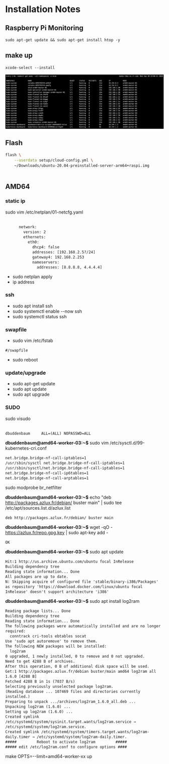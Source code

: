# Installation Notes

## Raspberry Pi Monitoring

```
sudo apt-get update && sudo apt-get install htop -y
```

## make up
```
xcode-select --install
```

![clusterUp](images/cluster-initial-up.png)

## Flash

```bash
flash \
    --userdata setup/cloud-config.yml \
    ~/Downloads/ubuntu-20.04-preinstalled-server-arm64+raspi.img
    
```

## AMD64

### static ip
sudo vim /etc/netplan/01-netcfg.yaml

```

      network:
        version: 2
        ethernets:
          eth0:
            dhcp4: false
            addresses: [192.168.2.5?/24]
            gateway4: 192.168.2.253
            nameservers:
              addresses: [8.8.8.8, 4.4.4.4]

```
- sudo netplan apply
- ip address

### ssh
- sudo apt install ssh
- sudo systemctl enable --now ssh
- sudo systemctl status ssh

### swapfile

- sudo vim /etc/fstab 
```
#/swapfile

```
- sudo reboot

### update/upgrade

- sudo apt-get update
- sudo apt update
- sudo apt upgrade

### SUDO

sudo visudo

```

dbuddenbaum     ALL=(ALL) NOPASSWD=ALL

```
**dbuddenbaum@amd64-worker-03:~$** sudo vim /etc/sysctl.d/99-kubernetes-cri.conf
```
net.bridge.bridge-nf-call-iptables=1
/usr/sbin/sysctl net.bridge.bridge-nf-call-iptables=1
/usr/sbin/sysctl/net.bridge.bridge-nf-call-iptables=1
net.bridge.bridge-nf-call-ip6tables=1
net.bridge.bridge-nf-call-arptables=1
```
sudo modprobe br_netfilter

**dbuddenbaum@amd64-worker-03:~$** echo "deb http://packages.azlux.fr/debian/ buster main" | sudo tee /etc/apt/sources.list.d/azlux.list
```
deb http://packages.azlux.fr/debian/ buster main

```
**dbuddenbaum@amd64-worker-03:~$** wget -qO  - https://azlux.fr/repo.gpg.key | sudo apt-key add -
```
OK
```
**dbuddenbaum@amd64-worker-03:~$** sudo apt update
```
Hit:1 http://us.archive.ubuntu.com/ubuntu focal InRelease
Building dependency tree
Reading state information... Done
All packages are up to date.
N: Skipping acquire of configured file 'stable/binary-i386/Packages' as repository 'https://download.docker.com/linux/ubuntu focal InRelease' doesn't support architecture 'i386'
```
**dbuddenbaum@amd64-worker-03:~$** sudo apt install log2ram
```
Reading package lists... Done
Building dependency tree
Reading state information... Done
The following packages were automatically installed and are no longer required:
  conntrack cri-tools ebtables socat
Use 'sudo apt autoremove' to remove them.
The following NEW packages will be installed:
  log2ram
0 upgraded, 1 newly installed, 0 to remove and 0 not upgraded.
Need to get 4288 B of archives.
After this operation, 0 B of additional disk space will be used.
Get:1 http://packages.azlux.fr/debian buster/main amd64 log2ram all 1.6.0 [4288 B]
Fetched 4288 B in 1s (7037 B/s)
Selecting previously unselected package log2ram.
(Reading database ... 107469 files and directories currently installed.)
Preparing to unpack .../archives/log2ram_1.6.0_all.deb ...
Unpacking log2ram (1.6.0) ...
Setting up log2ram (1.6.0) ...
Created symlink /etc/systemd/system/sysinit.target.wants/log2ram.service → /etc/systemd/system/log2ram.service.
Created symlink /etc/systemd/system/timers.target.wants/log2ram-daily.timer → /etc/systemd/system/log2ram-daily.timer.
#####         Reboot to activate log2ram         #####
##### edit /etc/log2ram.conf to configure options ####
```


make OPTS=--limit=amd64-worker-xx up